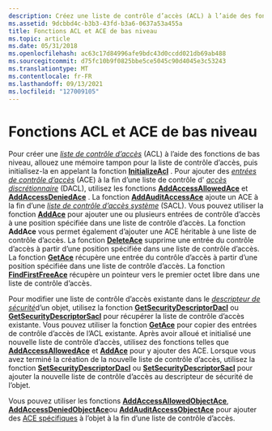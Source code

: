 ```yaml
---
description: Créez une liste de contrôle d’accès (ACL) à l’aide des fonctions de bas niveau, allouez une mémoire tampon pour la liste de contrôle d’accès, puis initialisez-la en appelant la fonction InitializeAcl.
ms.assetid: 9dcbbd4c-b3b3-43fd-b3a6-0637a53a455a
title: Fonctions ACL et ACE de bas niveau
ms.topic: article
ms.date: 05/31/2018
ms.openlocfilehash: ac63c17d84996afe9bdc43d0ccdd021db69ab488
ms.sourcegitcommit: d75fc10b9f0825bbe5ce5045c90d4045e3c53243
ms.translationtype: MT
ms.contentlocale: fr-FR
ms.lasthandoff: 09/13/2021
ms.locfileid: "127009105"
---
```

# <a name="low-level-acl-and-ace-functions"></a>Fonctions ACL et ACE de bas niveau

Pour créer une [*liste de contrôle d’accès*](/windows/desktop/SecGloss/a-gly) (ACL) à l’aide des fonctions de bas niveau, allouez une mémoire tampon pour la liste de contrôle d’accès, puis initialisez-la en appelant la fonction [**InitializeAcl**](/windows/win32/api/securitybaseapi/nf-securitybaseapi-initializeacl) . Pour ajouter des [*entrées de contrôle d’accès*](/windows/desktop/SecGloss/a-gly) (ACE) à la fin d’une liste de contrôle d' [*accès discrétionnaire*](/windows/desktop/SecGloss/d-gly) (DACL), utilisez les fonctions [**AddAccessAllowedAce**](/windows/win32/api/securitybaseapi/nf-securitybaseapi-addaccessallowedace) et [**AddAccessDeniedAce**](/windows/win32/api/securitybaseapi/nf-securitybaseapi-addaccessdeniedace) . La fonction [**AddAuditAccessAce**](/windows/win32/api/securitybaseapi/nf-securitybaseapi-addauditaccessace) ajoute un ACE à la fin d’une [*liste de contrôle d’accès système*](/windows/desktop/SecGloss/s-gly) (SACL). Vous pouvez utiliser la fonction [**AddAce**](/windows/win32/api/securitybaseapi/nf-securitybaseapi-addace) pour ajouter une ou plusieurs entrées de contrôle d’accès à une position spécifiée dans une liste de contrôle d’accès. La fonction **AddAce** vous permet également d’ajouter une ACE héritable à une liste de contrôle d’accès. La fonction [**DeleteAce**](/windows/win32/api/securitybaseapi/nf-securitybaseapi-deleteace) supprime une entrée du contrôle d’accès à partir d’une position spécifiée dans une liste de contrôle d’accès. La fonction [**GetAce**](/windows/win32/api/securitybaseapi/nf-securitybaseapi-getace) récupère une entrée du contrôle d’accès à partir d’une position spécifiée dans une liste de contrôle d’accès. La fonction [**FindFirstFreeAce**](/windows/win32/api/securitybaseapi/nf-securitybaseapi-findfirstfreeace) récupère un pointeur vers le premier octet libre dans une liste de contrôle d’accès.

Pour modifier une liste de contrôle d’accès existante dans le [*descripteur de sécurité*](/windows/desktop/SecGloss/s-gly)d’un objet, utilisez la fonction [**GetSecurityDescriptorDacl**](/windows/win32/api/securitybaseapi/nf-securitybaseapi-getsecuritydescriptordacl) ou [**GetSecurityDescriptorSacl**](/windows/win32/api/securitybaseapi/nf-securitybaseapi-getsecuritydescriptorsacl) pour récupérer la liste de contrôle d’accès existante. Vous pouvez utiliser la fonction [**GetAce**](/windows/win32/api/securitybaseapi/nf-securitybaseapi-getace) pour copier des entrées de contrôle d’accès de l’ACL existante. Après avoir alloué et initialisé une nouvelle liste de contrôle d’accès, utilisez des fonctions telles que [**AddAccessAllowedAce**](/windows/win32/api/securitybaseapi/nf-securitybaseapi-addaccessallowedace) et [**AddAce**](/windows/win32/api/securitybaseapi/nf-securitybaseapi-addace) pour y ajouter des ACE. Lorsque vous avez terminé la création de la nouvelle liste de contrôle d’accès, utilisez la fonction [**SetSecurityDescriptorDacl**](/windows/win32/api/securitybaseapi/nf-securitybaseapi-setsecuritydescriptordacl) ou [**SetSecurityDescriptorSacl**](/windows/win32/api/securitybaseapi/nf-securitybaseapi-setsecuritydescriptorsacl) pour ajouter la nouvelle liste de contrôle d’accès au descripteur de sécurité de l’objet.

Vous pouvez utiliser les fonctions [**AddAccessAllowedObjectAce**](/windows/win32/api/securitybaseapi/nf-securitybaseapi-addaccessallowedobjectace), [**AddAccessDeniedObjectAce**](/windows/win32/api/securitybaseapi/nf-securitybaseapi-addaccessdeniedobjectace)ou [**AddAuditAccessObjectAce**](/windows/win32/api/securitybaseapi/nf-securitybaseapi-addauditaccessobjectace) pour ajouter des [ACE spécifiques](object-specific-aces.md) à l’objet à la fin d’une liste de contrôle d’accès.

 

 
